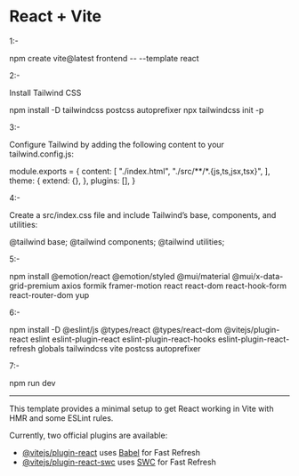 # React + Vite

1:-

npm create vite@latest frontend -- --template react

2:-

Install Tailwind CSS

npm install -D tailwindcss postcss autoprefixer
npx tailwindcss init -p

3:- 

Configure Tailwind by adding the following content to your tailwind.config.js:

module.exports = {
  content: [
    "./index.html",
    "./src/**/*.{js,ts,jsx,tsx}",
  ],
  theme: {
    extend: {},
  },
  plugins: [],
}




4:-  

Create a src/index.css file and include Tailwind’s base, components, and utilities:

@tailwind base;
@tailwind components;
@tailwind utilities;



5:-


npm install @emotion/react @emotion/styled @mui/material @mui/x-data-grid-premium axios formik framer-motion react react-dom react-hook-form react-router-dom yup



6:- 

npm install -D @eslint/js @types/react @types/react-dom @vitejs/plugin-react eslint eslint-plugin-react eslint-plugin-react-hooks eslint-plugin-react-refresh globals tailwindcss vite postcss autoprefixer



7:-

npm run dev




----------------------------------------------------------

This template provides a minimal setup to get React working in Vite with HMR and some ESLint rules.

Currently, two official plugins are available:

- [@vitejs/plugin-react](https://github.com/vitejs/vite-plugin-react/blob/main/packages/plugin-react/README.md) uses [Babel](https://babeljs.io/) for Fast Refresh
- [@vitejs/plugin-react-swc](https://github.com/vitejs/vite-plugin-react-swc) uses [SWC](https://swc.rs/) for Fast Refresh
